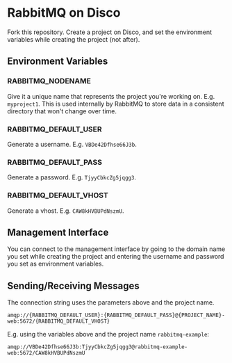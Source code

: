 # RabbitMQ on Disco

Fork this repository. Create a project on Disco, and set the environment variables while creating the project (not after).

## Environment Variables

### RABBITMQ_NODENAME

Give it a unique name that represents the project you're working on. E.g. `myproject1`. This is used internally by RabbitMQ to store data in a consistent directory that won't change over time.

### RABBITMQ_DEFAULT_USER

Generate a username. E.g. `VBDe42Dfhse66J3b`.

### RABBITMQ_DEFAULT_PASS

Generate a password. E.g. `TjyyCbkcZg5jqgg3`.


### RABBITMQ_DEFAULT_VHOST

Generate a vhost. E.g. `CAW8kHVBUPdNszmU`.


## Management Interface

You can connect to the management interface by going to the domain name you set while creating the project and entering the username and password you set as environment variables.

## Sending/Receiving Messages

The connection string uses the parameters above and the project name.

```
amqp://{RABBITMQ_DEFAULT_USER}:{RABBITMQ_DEFAULT_PASS}@{PROJECT_NAME}-web:5672/{RABBITMQ_DEFAULT_VHOST}
```

E.g. using the variables above and the project name `rabbitmq-example`:

```
amqp://VBDe42Dfhse66J3b:TjyyCbkcZg5jqgg3@rabbitmq-example-web:5672/CAW8kHVBUPdNszmU
```
